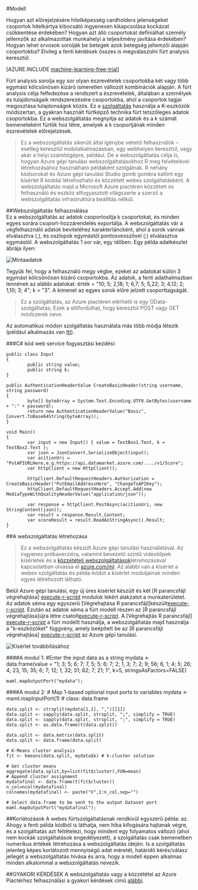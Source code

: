 <properties 
    pageTitle="A modell fürt |} Microsoft Azure" 
    description="Modell" 
    services="machine-learning" 
    documentationCenter="" 
    authors="FrancescaLazzeri" 
    manager="jhubbard" 
    editor="cgronlun"/>

<tags 
    ms.service="machine-learning" 
    ms.workload="data-services" 
    ms.tgt_pltfrm="na" 
    ms.devlang="na" 
    ms.topic="article" 
    ms.date="10/17/2016" 
    ms.author="lazzeri"/> 


#<a name="cluster-model"></a>Modell    

Hogyan azt előrejelzésére hitelképesség cardholders jelenségeket csoportok hitelkártya kibocsátó ingyenesen kikapcsolása kockázat csökkentése érdekében? Hogyan azt álló csoportokat definiálhat személy jellemzők az alkalmazottak munkahelyi a teljesítmény javítása érdekében? Hogyan lehet orvosok sorolják be betegek azok betegség jellemzői alapján csoportokba? Elvileg a fenti kérdések összes is megválaszolni fürt analysis keresztül.   


[AZURE.INCLUDE [machine-learning-free-trial](../../includes/machine-learning-free-trial.md)] 
   
Fürt analysis sorolja egy sor olyan észrevételek csoportokba két vagy több egymást kölcsönösen kizáró ismeretlen változót kombinációk alapján. A fürt analysis célja felfedezése a rendszert a észrevételek, általában a személyek és tulajdonságaik rendszerezésére csoportokba, ahol a csoportok tagjai megosztása tulajdonságok közös. Ez a [szolgáltatás](https://datamarket.azure.com/dataset/aml_labs/k_cluster_model) használja a K-eszközök módszertan, a gyakran használt fürtképző technika fürt tetszőleges adatok csoportokba. Ez a webszolgáltatás megnyitja az adatok és a k számát bemeneteként fürtök hoz létre, amelyek a k csoportjának minden észrevételek előrejelzések. 

>Ez a webszolgáltatás sikerült által igénybe vehető felhasználók – esetleg keresztül mobilalkalmazásban, egy webhelyen keresztül, vagy akár a helyi számítógépre, például. De a webszolgáltatás célja is, hogyan Azure gépi tanulási webszolgáltatásokhoz R meg felvételével létrehozásához használható példaként szolgálnak. R néhány kódsorokat és Azure gépi tanulási Studio gomb gombra kattint egy kísérlet R kóddal létrehozható és közzétett webes szolgáltatásként. A webszolgáltatás majd a Microsoft Azure piactéren közzétett és felhasználó és eszköz elfogyasztott világszerte a szerző a webszolgáltatás infrastruktúra beállítás nélkül.  

##<a name="consumption-of-web-service"></a>Webszolgáltatás felhasználása   
Ez a webszolgáltatás az adatok csoportosítja k csoportokat, és minden egyes sorára csoport-hozzárendelés exportálja. A webszolgáltatás vár a végfelhasználó adatok beviteléhez karakterláncként, ahol a sorok vannak elválasztva (,), és oszlopok egymástól pontosvesszővel (;) elválasztva egymástól. A webszolgáltatás 1 sor vár, egy időben. Egy példa adatkészlet ábrája ilyen:

![Mintaadatok][1]

Tegyük fel, hogy a felhasználó megy végbe, ezeket az adatokat külön 3 egymást kölcsönösen kizáró csoportokba. Az adatok, a fenti adathalmazban lennének az alábbi adatokat: érték = "10; 5; 2,18; 1; 6,7; 5; 5,22; 3; 4,12; 2; 1,10; 3; 4"; k = "3". A kimenet az egyes sorok előre jelzett csoporttagságát.

>Ez a szolgáltatás, az Azure piactéren elérhető is egy OData-szolgáltatás; Ezek a előfordulhat, hogy keresztül POST vagy GET módszerek neve. 

Az automatikus módon szolgáltatás használata más több módja létezik (például alkalmazás van [Itt](http://microsoftazuremachinelearning.azurewebsites.net/ClusterModel.aspx )).

###<a name="starting-c-code-for-web-service-consumption"></a>C# kód web service fogyasztási kezdési:

    public class Input
    {
            public string value;
            public string k;
    }
    
    public AuthenticationHeaderValue CreateBasicHeader(string username, string password)
    {
            byte[] byteArray = System.Text.Encoding.UTF8.GetBytes(username + ":" + password);
            return new AuthenticationHeaderValue("Basic", Convert.ToBase64String(byteArray));
    }
    
    void Main()
    {
            var input = new Input() { value = TextBox1.Text, k = TextBox2.Text };
            var json = JsonConvert.SerializeObject(input);
            var acitionUri = "PutAPIURLHere,e.g.https://api.datamarket.azure.com/..../v1/Score";
            var httpClient = new HttpClient();
    
            httpClient.DefaultRequestHeaders.Authorization = CreateBasicHeader("PutEmailAddressHere", "ChangeToAPIKey");
            httpClient.DefaultRequestHeaders.Accept.Add(new MediaTypeWithQualityHeaderValue("application/json"));
    
            var response = httpClient.PostAsync(acitionUri, new StringContent(json));
            var result = response.Result.Content;
            var scoreResult = result.ReadAsStringAsync().Result;
    }




##<a name="creation-of-web-service"></a>A webszolgáltatás létrehozása  
>Ez a webszolgáltatás készült Azure gépi tanulási használatával. Az ingyenes próbaverzióra, valamint bevezető szintű videoklipek kísérletek és a [közzétételi webszolgáltatások](machine-learning-publish-a-machine-learning-web-service.md)létrehozásával kapcsolatban olvassa el [azure.com/ml](http://azure.com/ml). Az alábbi van a kísérlet a webes szolgáltatás és példa-kódot a kísérlet moduljainak minden egyes létrehozott látható.

Belül Azure gépi tanulási, egy új üres kísérlet készült és két [R parancsfájl végrehajtása] [ execute-r-script] modulok lekért alakzatot a munkaterületet. Az adatok séma egy egyszerű [Végrehajtása R parancsfájl]készült[execute-r-script]. Ezután az adatok séma a fürt modell részen az [R parancsfájl végrehajtása]újra létre csatolt[execute-r-script]. A [Végrehajtás R parancsfájl] [ execute-r-script] a fürt modellt használja, a webszolgáltatás majd használja a "k-eszközöket" függvény, amely beépített be az [R parancsfájl végrehajtása] [ execute-r-script] az Azure gépi tanulási.    
   

     
![Kísérlet továbbításához][3]

####<a name="module-1"></a>A modul 1: 
    #Enter the input data as a string 
    mydata <- data.frame(value = "1; 3; 5; 6; 7; 7, 5; 5; 6; 7; 2; 1, 3; 7; 2; 9; 56; 6, 1; 4; 5; 26; 4; 23, 15; 35; 6; 7; 12; 1, 32; 51; 62; 7; 21; 1", k=5, stringsAsFactors=FALSE)
    
    maml.mapOutputPort("mydata");     
    

####<a name="module-2"></a>A modul 2:
    # Map 1-based optional input ports to variables
    mydata <- maml.mapInputPort(1) # class: data.frame

    data.split <- strsplit(mydata[1,1], ",")[[1]]
    data.split <- sapply(data.split, strsplit, ";", simplify = TRUE)
    data.split <- sapply(data.split, strsplit, ";", simplify = TRUE)
    data.split <- as.data.frame(t(data.split))

    data.split <- data.matrix(data.split)
    data.split <- data.frame(data.split)

    # K-Means cluster analysis
    fit <- kmeans(data.split, mydata$k) # k-cluster solution

    # Get cluster means 
    aggregate(data.split,by=list(fit$cluster),FUN=mean)
    # Append cluster assignment
    mydatafinal <- data.frame(t(fit$cluster))
    n_col=ncol(mydatafinal)
    colnames(mydatafinal) <- paste("V",1:n_col,sep="")

    # Select data.frame to be sent to the output Dataset port
    maml.mapOutputPort("mydatafinal");
   
 
##<a name="limitations"></a>Korlátozások
A webes fürtszolgáltatásnak rendkívül egyszerű példa: az. Ahogy a fenti példa kódból is láthatja, nem hiba kifogására hajtanak végre, és a szolgáltatás azt feltételezi, hogy mindent egy folyamatos változó (ahol nem kockák szolgáltatások engedélyezett), a szolgáltatás csak bemenetben numerikus értékek létrehozása a webszolgáltatás idején. Is a szolgáltatás jelenleg képes korlátozott mennyiségű adat méretét, határidő kérés/válasz jellegét a webszolgáltatás hívása és arra, hogy a modell éppen alkalmas minden alkalommal a webszolgáltatás nevezik. 

##<a name="faq"></a>GYAKORI KÉRDÉSEK
A webszolgáltatás vagy a közzététel az Azure Piactérhez felhasználási a gyakori kérdések című [alábbi](machine-learning-marketplace-faq.md).

[1]: ./media/machine-learning-r-csharp-cluster-model/cluster-img1.png
[2]: ./media/machine-learning-r-csharp-cluster-model/cluster-img2.png
[3]: ./media/machine-learning-r-csharp-cluster-model/cluster-img3.png


<!-- Module References -->
[execute-r-script]: https://msdn.microsoft.com/library/azure/30806023-392b-42e0-94d6-6b775a6e0fd5/
 

